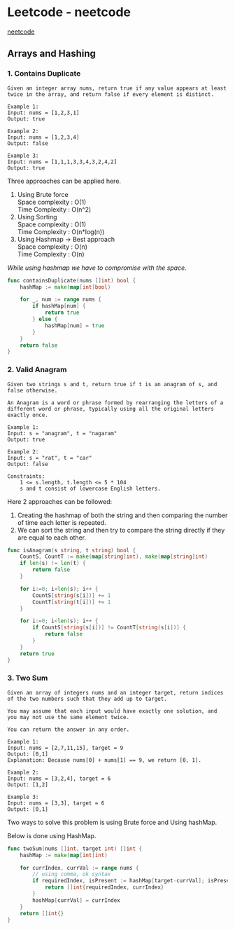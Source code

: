 # Leetcode - neetcode

[neetcode](https://neetcode.io/)

## Arrays and Hashing

### 1. Contains Duplicate

```
Given an integer array nums, return true if any value appears at least twice in the array, and return false if every element is distinct.

Example 1:
Input: nums = [1,2,3,1]
Output: true

Example 2:
Input: nums = [1,2,3,4]
Output: false

Example 3:
Input: nums = [1,1,1,3,3,4,3,2,4,2]
Output: true
```

Three approaches can be applied here.

1. Using Brute force  
   Space complexity : O(1)  
   Time Complexity : O(n^2)
2. Using Sorting  
   Space complexity : O(1)  
   Time Complexity : O(n\*log(n))
3. Using Hashmap -> Best approach  
   Space complexity : O(n)  
   Time Complexity : O(n)

_*While using hashmap we have to compromise with the space.*_

```go
func containsDuplicate(nums []int) bool {
    hashMap := make(map[int]bool)

    for _, num := range nums {
        if hashMap[num] {
            return true
        } else {
            hashMap[num] = true
        }
    }
    return false
}
```

### 2. Valid Anagram

```
Given two strings s and t, return true if t is an anagram of s, and false otherwise.

An Anagram is a word or phrase formed by rearranging the letters of a different word or phrase, typically using all the original letters exactly once.

Example 1:
Input: s = "anagram", t = "nagaram"
Output: true

Example 2:
Input: s = "rat", t = "car"
Output: false

Constraints:
    1 <= s.length, t.length <= 5 * 104
    s and t consist of lowercase English letters.
```

Here 2 approaches can be followed:

1. Creating the hashmap of both the string and then comparing the
   number of time each letter is repeated.
2. We can sort the string and then try to compare the string directly
   if they are equal to each other.

```go
func isAnagram(s string, t string) bool {
    CountS, CountT := make(map[string]int), make(map[string]int)
    if len(s) != len(t) {
        return false
    }

    for i:=0; i<len(s); i++ {
        CountS[string(s[i])] += 1
        CountT[string(t[i])] += 1
    }

    for i:=0; i<len(s); i++ {
        if CountS[string(s[i])] != CountT[string(s[i])] {
            return false
        }
    }
    return true
}
```

### 3. Two Sum

```
Given an array of integers nums and an integer target, return indices of the two numbers such that they add up to target.

You may assume that each input would have exactly one solution, and you may not use the same element twice.

You can return the answer in any order.

Example 1:
Input: nums = [2,7,11,15], target = 9
Output: [0,1]
Explanation: Because nums[0] + nums[1] == 9, we return [0, 1].

Example 2:
Input: nums = [3,2,4], target = 6
Output: [1,2]

Example 3:
Input: nums = [3,3], target = 6
Output: [0,1]
```

Two ways to solve this problem is using Brute force and Using hashMap.

Below is done using HashMap.

```go
func twoSum(nums []int, target int) []int {
    hashMap := make(map[int]int)

    for currIndex, currVal := range nums {
        // using comma, ok syntax
        if requiredIndex, isPresent := hashMap[target-currVal]; isPresent {
            return []int{requiredIndex, currIndex}
        }
        hashMap[currVal] = currIndex
    }
    return []int{}
}
```
